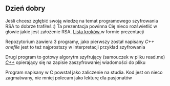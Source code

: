 ## Dzień dobry
<p>Jeśli chcesz zgłębić swoją wiedzę na temat programowego szyfrowania RSA to dobrze trafiłeś :) Ta prezentacja powinna Cię nieco rozświetlić w głowie jakie jest założenie RSA. 
<a href="https://informacja.github.io/RSA/"> Lista kroków </a> w formie prezentacji</p>
<p>Repozytorium zawiera 3 programy, jako pierwszy został napisany <i>C++ onefile</i> jest to też najprostszy w interpretacji przykład szyfrowania</p>

<p>Drugi program to gotowy algorytm szyfrujący (samouczek w pliku read.me) <i><a href="./RSA with files">C++</a></i>  opierający się na zapisie zaszyfrowaniej wiadomości do pliku</p>

<p>Program napisany w C powstał jako zaliczenie na studia. Kod jest on nieco zagmatwany, nie mniej polecam jako lekturę dla pasjonatów</p> 
